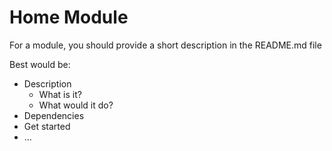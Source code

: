 # Home Module

For a module, you should provide a short description in the 
README.md file

Best would be:

- Description
  - What is it?
  - What would it do?
- Dependencies
- Get started
- ...

